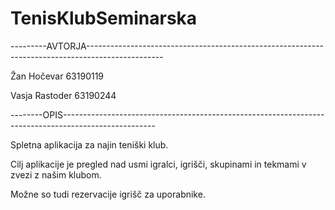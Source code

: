# TenisKlubSeminarska





---------AVTORJA-------------------------------------------------------------------------------------------------


Žan Hočevar 63190119

Vasja Rastoder 63190244

--------OPIS-----------------------------------------------------------------------------------------------------

Spletna aplikacija za najin teniški klub.

Cilj aplikacije je pregled nad usmi
igralci, igrišči, skupinami in tekmami v zvezi z našim klubom.

Možne so tudi rezervacije igrišč za uporabnike.
